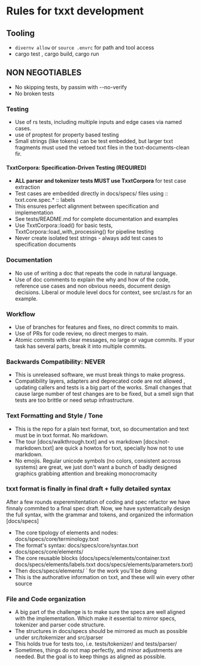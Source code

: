 # Rules for txxt development

## Tooling

- `divernv allow` or `source .envrc` for path and tool access
- cargo test , cargo build, cargo run

## NON NEGOTIABLES

- No skipping tests, by passim with --no-verify
- No broken tests

### Testing

- Use of rs tests, including multiple inputs and edge cases via named cases.
- use of proptest for property based testing
- Small strings (like tokens) can be test embedded, but larger txxt fragments
  must used the vetoed txxt files in the txxt-documents-clean fir.

#### TxxtCorpora: Specification-Driven Testing (REQUIRED)

- **ALL parser and tokenizer tests MUST use TxxtCorpora** for test case extraction
- Test cases are embedded directly in docs/specs/ files using :: txxt.core.spec.* :: labels
- This ensures perfect alignment between specification and implementation
- See tests/README.md for complete documentation and examples
- Use TxxtCorpora::load() for basic tests, TxxtCorpora::load_with_processing() for pipeline testing
- Never create isolated test strings - always add test cases to specification documents

### Documentation

- No use of writing a doc that repeats the code in natural language.
- Use of doc comments to explain the why and how of the code, reference use
  cases and non obvious needs, document design decisions.
  Liberal or module level docs for context, see src/ast.rs for an example.

### Workflow

- Use of branches for features and fixes, no direct commits to main.
- Use of PRs for code review, no direct merges to main.
- Atomic commits with clear messages, no large or vague commits. If your task
  has several parts, break it into multiple commits.

### Backwards Compatibility: NEVER

- This is unreleased software, we must break things to make progress.
- Compatibility layers, adapters and deprecated code are not allowed ,
   updating callers and tests is a big part of the works.
   Small changes that cause large number of test changes are to be fixed, but a
   smell sign that tests are too brittle or need setup infrastructure.

### Text Formatting and Style / Tone

- This is the repo for a plain text format, txxt, so documentation and text
  must be in txxt format. No markdown.
- The tour [docs/walkthrough.txxt] and vs markdown [docs/not-markdown.txxt] are quick
a howtos for txxt, specially how not to use markdown.
- No emojis. Regular unicode symbols (no colors, consistent accross systems) are great, we just don't want a bunch of badly designed graphics grabbing attention and breaking monocromacity

### txxt format is finally in final draft + fully detailed syntax

After a few rounds experemitentation of coding and spec refactor we have finnaly commited to a final spec draft.
Now, we have systematically design the full syntax, with the grammar and tokens, and organized the information [docs/specs]

- The core tipology of elements and nodes: docs/specs/core/terminology.txxt
- The format's syntax: docs/specs/core/syntax.txxt
- docs/specs/core/elements/
- The core reusable blocks (docs/specs/elements/container.txxt docs/specs/elements/labels.txxt docs/specs/elements/parameters.txxt)
- Then docs/specs/elements/ `<elements> for the work you'll be doing
- This is the authorative information on txxt, and these will win every other source

### File and Code organization

- A big part of the challenge is to make sure the specs are well aligned with the implementation. Which make it essential to mirror specs, tokenizer and parser code structure.
- The structures in docs/specs should be mirrored as much as possible under src/tokernizer and src/parser
- This holds true for tests too, i.e. tests/tokenizer/ and tests/parser/
- Sometimes, things do not map perfectly, and minor adjustments are needed. But the goal is to keep things as aligned as possible.